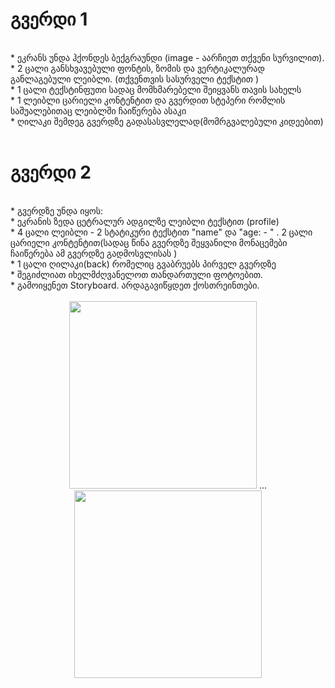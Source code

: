 <h1> გვერდი 1 </h1>
</br>
* ეკრანს უნდა ჰქონდეს ბექგრაუნდი (image - აარჩიეთ თქვენი სურვილით). </br>
* 2 ცალი განსხვავებული ფონტის, ზომის და ვერტიკალურად განლაგებული ლეიბლი. (თქვენთვის სასურველი ტექსტით ) </br>
* 1 ცალი ტექსტინფუთი სადაც მომხმარებელი შეიყვანს თავის სახელს  </br>
* 1 ლეიბლი ცარიელი კონტენტით და გვერდით სტეპერი რომლის საშუალებითაც ლეიბლში ჩაიწერება ასაკი </br>
* ღილაკი შემდეგ გვერდზე გადასასვლელად(მომრგვალებული კიდეებით)</br> 
</br>
<h1>გვერდი 2</h1> </br>
* გვერდზე უნდა იყოს: </br>
* ეკრანის ზედა ცეტრალურ ადგილზე ლეიბლი ტექსტით (profile)</br>
* 4 ცალი ლეიბლი - 2 სტატიკური ტექსტით "name"  და "age: - " . 2 ცალი ცარიელი კონტენტით(სადაც წინა გვერდზე შეყვანილი მონაცემები ჩაიწერება ამ გვერდზე გადმოსვლისას ) </br>
* 1 ცალი ღილაკი(back) რომელიც გვაბრუებს პირველ გვერდზე </br>
* შეგიძლიათ იხელმძღვანელოთ თანდართული ფოტოებით. </br>
* გამოიყენეთ Storyboard. არდაგავიწყდეთ ქოსთრეინთები.
</br>
</br>
<div align="center">
  <img src = "https://github.com/MuselianiMariami/UiKit-14/assets/137683336/dfff8823-3fac-4685-adef-8705800600d9" width="300">
  <span>...</span>
  <img src = "https://github.com/MuselianiMariami/UiKit-14/assets/137683336/dc55a0e2-9ece-4eab-82b0-d5bd02d731d0" width="300">
</div>
